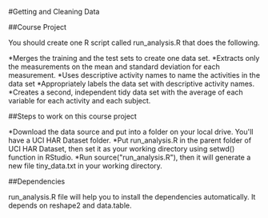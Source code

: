 #Getting and Cleaning Data

##Course Project

You should create one R script called run_analysis.R that does the following.

*Merges the training and the test sets to create one data set.
*Extracts only the measurements on the mean and standard deviation for each measurement.
*Uses descriptive activity names to name the activities in the data set
*Appropriately labels the data set with descriptive activity names.
*Creates a second, independent tidy data set with the average of each variable for each activity and each subject.

##Steps to work on this course project

*Download the data source and put into a folder on your local drive. You'll have a UCI HAR Dataset folder.
*Put run_analysis.R in the parent folder of UCI HAR Dataset, then set it as your working directory using setwd() function in RStudio.
*Run source("run_analysis.R"), then it will generate a new file tiny_data.txt in your working directory.

##Dependencies

run_analysis.R file will help you to install the dependencies automatically. It depends on reshape2 and data.table.

